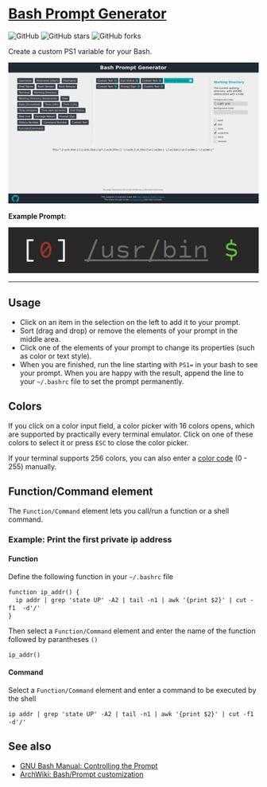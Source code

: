 # [Bash Prompt Generator](https://scriptim.github.io/bash-prompt-generator)

![GitHub](https://img.shields.io/github/license/Scriptim/bash-prompt-generator)
![GitHub stars](https://img.shields.io/github/stars/Scriptim/bash-prompt-generator?style=social)
![GitHub forks](https://img.shields.io/github/forks/Scriptim/bash-prompt-generator?style=social)

Create a custom PS1 variable for your Bash.

![Screenshot (Browser)](img/screenshot_browser.jpg "Screenshot (Browser)")

**Example Prompt:**

![Screenshot (Terminal)](img/screenshot_terminal.jpg "Screenshot (Terminal)")

---

## Usage

- Click on an item in the selection on the left to add it to your prompt.
- Sort (drag and drop) or remove the elements of your prompt in the middle area.
- Click one of the elements of your prompt to change its properties (such as color or text style).
- When you are finished, run the line starting with `PS1=` in your bash to see your prompt. When you are happy with the result, append the line to your `~/.bashrc` file to set the prompt permanently.

## Colors

If you click on a color input field, a color picker with 16 colors opens, which are supported by practically every terminal emulator. Click on one of these colors to select it or press `ESC` to close the color picker.

If your terminal supports 256 colors, you can also enter a [color code](http://misc.flogisoft.com/_media/bash/colors_format/256_colors_bg.png "Overview of all colors") (0 - 255) manually.

## Function/Command element

The `Function/Command` element lets you call/run a function or a shell command.

### Example: Print the first private ip address

#### Function

Define the following function in your `~/.bashrc` file

    function ip_addr() {
      ip addr | grep 'state UP' -A2 | tail -n1 | awk '{print $2}' | cut -f1  -d'/'
    }

Then select a `Function/Command` element and enter the name of the function followed by parantheses `()`

    ip_addr()

#### Command

Select a `Function/Command` element and enter a command to be executed by the shell

    ip addr | grep 'state UP' -A2 | tail -n1 | awk '{print $2}' | cut -f1  -d'/'

## See also

- [GNU Bash Manual: Controlling the Prompt](https://www.gnu.org/software/bash/manual/html_node/Controlling-the-Prompt.html)
- [ArchWiki: Bash/Prompt customization](https://wiki.archlinux.org/index.php/Bash/Prompt_customization)
